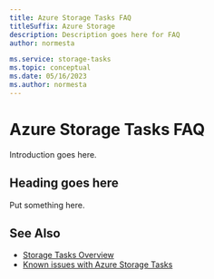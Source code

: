 ```yaml
---
title: Azure Storage Tasks FAQ
titleSuffix: Azure Storage
description: Description goes here for FAQ
author: normesta

ms.service: storage-tasks
ms.topic: conceptual
ms.date: 05/16/2023
ms.author: normesta
---
```


# Azure Storage Tasks FAQ

Introduction goes here.

## Heading goes here

Put something here.

## See Also

- [Storage Tasks Overview](overview.md)
- [Known issues with Azure Storage Tasks](storage-task-known-issues.md)

